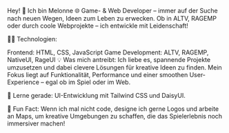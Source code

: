 Hey! 👋 Ich bin Melonne
🌐 Game- & Web Developer – immer auf der Suche nach neuen Wegen, Ideen zum Leben zu erwecken. Ob in ALTV, RAGEMP oder durch coole Webprojekte – ich entwickle mit Leidenschaft!

👨‍💻 Technologien:

Frontend: HTML, CSS, JavaScript
Game Development: ALTV, RAGEMP, NativeUI, RageUI
💡 Was mich antreibt:
Ich liebe es, spannende Projekte umzusetzen und dabei clevere Lösungen für kreative Ideen zu finden. Mein Fokus liegt auf Funktionalität, Performance und einer smoothen User-Experience – egal ob im Spiel oder im Web.

🌱 Lerne gerade: UI-Entwicklung mit Tailwind CSS und DaisyUI.

👾 Fun Fact: Wenn ich mal nicht code, designe ich gerne Logos und arbeite an Maps, um kreative Umgebungen zu schaffen, die das Spielerlebnis noch immersiver machen!
